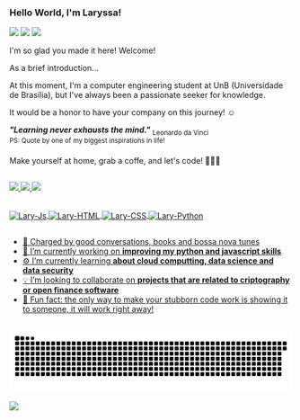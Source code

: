 
### Hello World, I'm Laryssa! 

<div>

<a href="mailto:contatolaryssaf@gmail.com"><img src="https://img.shields.io/badge/-Gmail-%23333?style=for-the-badge&logo=gmail&logoColor=white" target="_blank"></a>
<a href="https://www.linkedin.com/in/laryssaoliferreira" target="_blank"><img src="https://img.shields.io/badge/-LinkedIn-%230077B5?style=for-the-badge&logo=linkedin&logoColor=white" target="_blank"></a>
<a href="https://medium.com/@laryssa.ferreira" target="_blank"><img src="https://img.shields.io/badge/Medium-12100E?style=for-the-badge&logo=medium&logoColor=white" target="_blank"></a>  

</div>

I'm so glad you made it here! Welcome!

As a brief introduction... <br>

At this moment, I'm a computer engineering student at UnB (Universidade de Brasília), but I've always been a passionate seeker for knowledge.<br>

It would be a honor to have your company on this journey! ☺️ <br>

***"Learning never exhausts the mind."***
<sub> Leonardo da Vinci </sub> <br>
<sup> PS: Quote by one of my biggest inspirations in life!</sup>

Make yourself at home, grab a coffe, and let's code! 👩🏻‍💻


##
 
<div align="center">
 <a href="https://drive.google.com/file/d/1ltECvIEhpIAbWOvG925g86Z7TjCQsk6t/view?usp=sharing">
<p align=left><img src="https://media.giphy.com/media/AYECTMLNS4o67dCoeY/giphy-downsized.gif" width="144px"
 <a href="https://github.com/laryferreira">
 <img height="120em" src="https://github-readme-stats.vercel.app/api?username=laryferreira&show_icons=true&theme=dark&include_all_commits=true&count_private=true"/>
 <img height="120em" src="https://github-readme-stats.vercel.app/api/top-langs/?username=laryferreira&layout=compact&langs_count=7&theme=dark"/>
 
</div>

<div style="display: inline_block"><br>

<img align="center" alt="Lary-Js" height="30" width="100" src="https://img.shields.io/badge/JavaScript-F7DF1E?style=for-the-badge&logo=javascript&logoColor=black">
<img align="center" alt="Lary-HTML" height="30" width="90" src="https://img.shields.io/badge/HTML5-E34F26?style=for-the-badge&logo=html5&logoColor=white">
<img align="center" alt="Lary-CSS" height="30" width="90" src="https://img.shields.io/badge/CSS3-1572B6?style=for-the-badge&logo=css3&logoColor=white">
<img align="center" alt="Lary-Python" height="30" width="90" src="https://img.shields.io/badge/Python-14354C?style=for-the-badge&logo=python&logoColor=white">
</div>

##
- 🔋 Charged by good conversations, books and bossa nova tunes
- 💾 I’m currently working on **improving my python and javascript skills**
- ⚙️  I’m currently learning **about cloud computting, data science and data security**
- 💡 I’m looking to collaborate on **projects that are related to criptography or open finance software**
- 🔮 Fun fact: the only way to make your stubborn code work is showing it to someone, it will work right away!

##

  ![Snake animation](https://github.com/laryferreira/laryferreira/blob/output/github-contribution-grid-snake.svg)
  
  ![](https://komarev.com/ghpvc/?username=laryferreira&label=📈+You+are+visitor+number&color=green)
  
 
